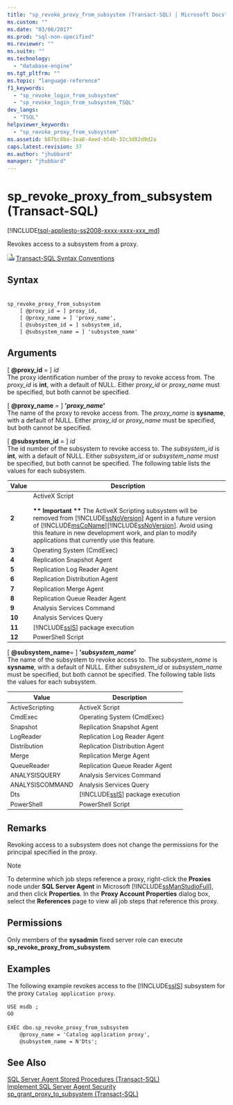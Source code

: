 ```yaml
---
title: "sp_revoke_proxy_from_subsystem (Transact-SQL) | Microsoft Docs"
ms.custom: ""
ms.date: "03/06/2017"
ms.prod: "sql-non-specified"
ms.reviewer: ""
ms.suite: ""
ms.technology: 
  - "database-engine"
ms.tgt_pltfrm: ""
ms.topic: "language-reference"
f1_keywords: 
  - "sp_revoke_login_from_subsystem"
  - "sp_revoke_login_from_subsystem_TSQL"
dev_langs: 
  - "TSQL"
helpviewer_keywords: 
  - "sp_revoke_proxy_from_subsystem"
ms.assetid: b87bc8ba-3ea8-4aed-b54b-32c3d82d9d2a
caps.latest.revision: 37
ms.author: "jhubbard"
manager: "jhubbard"
---
```

# sp_revoke_proxy_from_subsystem (Transact-SQL)
[!INCLUDE[tsql-appliesto-ss2008-xxxx-xxxx-xxx_md](../../../database-engine/configure/windows/includes/tsql-appliesto-ss2008-xxxx-xxxx-xxx-md.md)]

  Revokes access to a subsystem from a proxy.  
  
 ![Topic link icon](../../../database-engine/configure/windows/media/topic-link.gif "Topic link icon") [Transact-SQL Syntax Conventions](../../../t-sql/language-elements/transact-sql-syntax-conventions-transact-sql.md)  
  
## Syntax  
  
```  
  
sp_revoke_proxy_from_subsystem   
    [ @proxy_id = ] proxy_id,  
    [ @proxy_name = ] 'proxy_name',  
    [ @subsystem_id = ] subsystem_id,  
    [ @subsystem_name = ] 'subsystem_name'  
```  
  
## Arguments  
 [ **@proxy_id** = ] *id*  
 The proxy identification number of the proxy to revoke access from. The *proxy_id* is **int**, with a default of NULL. Either *proxy_id* or *proxy_name* must be specified, but both cannot be specified.  
  
 [ **@proxy_name** = ] **'***proxy_name***'**  
 The name of the proxy to revoke access from. The *proxy_name* is **sysname**, with a default of NULL. Either *proxy_id* or *proxy_name* must be specified, but both cannot be specified.  
  
 [ **@subsystem_id** = ] *id*  
 The id number of the subsystem to revoke access to. The *subsystem_id* is **int**, with a default of NULL. Either *subsystem_id* or *subsystem_name* must be specified, but both cannot be specified. The following table lists the values for each subsystem.  
  
|Value|Description|  
|-----------|-----------------|  
|**2**|ActiveX Script<br /><br /> **\*\* Important \*\*** The ActiveX Scripting subsystem will be removed from [!INCLUDE[ssNoVersion](../../../advanced-analytics/r-services/includes/ssnoversion-md.md)] Agent in a future version of [!INCLUDE[msCoName](../../../advanced-analytics/r-services/tutorials/includes/msconame-md.md)][!INCLUDE[ssNoVersion](../../../advanced-analytics/r-services/includes/ssnoversion-md.md)]. Avoid using this feature in new development work, and plan to modify applications that currently use this feature.|  
|**3**|Operating System (CmdExec)|  
|**4**|Replication Snapshot Agent|  
|**5**|Replication Log Reader Agent|  
|**6**|Replication Distribution Agent|  
|**7**|Replication Merge Agent|  
|**8**|Replication Queue Reader Agent|  
|**9**|Analysis Services Command|  
|**10**|Analysis Services Query|  
|**11**|[!INCLUDE[ssIS](../../../analysis-services/instances/includes/ssis-md.md)] package execution|  
|**12**|PowerShell Script|  
  
 [ **@subsystem_name**= ] **'***subsystem_name***'**  
 The name of the subsystem to revoke access to. The *subsystem_name* is **sysname**, with a default of NULL. Either *subsystem_id* or *subsystem_name* must be specified, but both cannot be specified. The following table lists the values for each subsystem.  
  
|Value|Description|  
|-----------|-----------------|  
|ActiveScripting|ActiveX Script|  
|CmdExec|Operating System (CmdExec)|  
|Snapshot|Replication Snapshot Agent|  
|LogReader|Replication Log Reader Agent|  
|Distribution|Replication Distribution Agent|  
|Merge|Replication Merge Agent|  
|QueueReader|Replication Queue Reader Agent|  
|ANALYSISQUERY|Analysis Services Command|  
|ANALYSISCOMMAND|Analysis Services Query|  
|Dts|[!INCLUDE[ssIS](../../../analysis-services/instances/includes/ssis-md.md)] package execution|  
|PowerShell|PowerShell Script|  
  
## Remarks  
 Revoking access to a subsystem does not change the permissions for the principal specified in the proxy.  
  
> [!NOTE]  
>  To determine which job steps reference a proxy, right-click the **Proxies** node under **SQL Server Agent** in Microsoft [!INCLUDE[ssManStudioFull](../../../advanced-analytics/r-services/includes/ssmanstudiofull-md.md)], and then click **Properties**. In the **Proxy Account Properties** dialog box, select the **References** page to view all job steps that reference this proxy.  
  
## Permissions  
 Only members of the **sysadmin** fixed server role can execute **sp_revoke_proxy_from_subsystem**.  
  
## Examples  
 The following example revokes access to the [!INCLUDE[ssIS](../../../analysis-services/instances/includes/ssis-md.md)] subsystem for the proxy `Catalog application proxy`.  
  
```  
USE msdb ;  
GO  
  
EXEC dbo.sp_revoke_proxy_from_subsystem  
    @proxy_name = 'Catalog application proxy',  
    @subsystem_name = N'Dts';  
```  
  
## See Also  
 [SQL Server Agent Stored Procedures &#40;Transact-SQL&#41;](../../../relational-databases/reference/system-stored-procedures/sql-server-agent-stored-procedures-transact-sql.md)   
 [Implement SQL Server Agent Security](../Topic/Implement%20SQL%20Server%20Agent%20Security.md)   
 [sp_grant_proxy_to_subsystem &#40;Transact-SQL&#41;](../../../relational-databases/reference/system-stored-procedures/sp-grant-proxy-to-subsystem-transact-sql.md)  
  
  